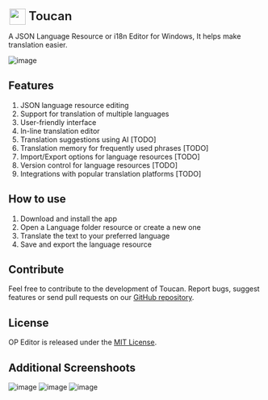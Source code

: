 <div style="display:flex;margin:2px;place-items:center;">
<img width="32" height="32" src="https://user-images.githubusercontent.com/28984914/216422726-a1597ef2-836b-4c31-8229-0b267c2b7e52.png" style="margin-top: 2px"/>
<span style="font-size:24px;line-height: 8px;font-weight:600; margin-left:6px;">Toucan</span>
</div>

A JSON Language Resource or i18n Editor for Windows, It helps make translation easier.

![image](https://user-images.githubusercontent.com/28984914/232173538-302fa946-5bb5-47a0-aafa-fa0d335639c5.png)

## Features

1. JSON language resource editing
2. Support for translation of multiple languages
3. User-friendly interface
4. In-line translation editor
5. Translation suggestions using AI [TODO]
6. Translation memory for frequently used phrases [TODO]
7. Import/Export options for language resources [TODO]
8. Version control for language resources [TODO]
9. Integrations with popular translation platforms [TODO]

## How to use

1. Download and install the app
2. Open a Language folder resource or create a new one
3. Translate the text to your preferred language
4. Save and export the language resource

## Contribute

Feel free to contribute to the development of Toucan. Report bugs, suggest features or send pull requests on our [GitHub repository](https://github.com/rasyidf/Toucan).

## License

OP Editor is released under the [MIT License](https://opensource.org/licenses/MIT).

## Additional Screenshoots

![image](https://user-images.githubusercontent.com/28984914/232173511-a9bc8b54-cf52-4c40-a371-9fdbd9ecb1af.png)
![image](https://user-images.githubusercontent.com/28984914/232173526-f044ddc9-cdd2-44f4-ae32-bd07973850a3.png)
![image](https://user-images.githubusercontent.com/28984914/232173616-9c6b637d-6fbe-427a-82e5-eb9dedc7ee2d.png)
